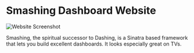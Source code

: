 Smashing Dashboard Website
===========================

![Website Screenshot](https://raw.githubusercontent.com/dvinciguerra/smashing.github.io/master/screenshot.png)

Smashing, the spiritual successor to Dashing, is a Sinatra based framework that lets you build 
excellent dashboards. It looks especially great on TVs.
